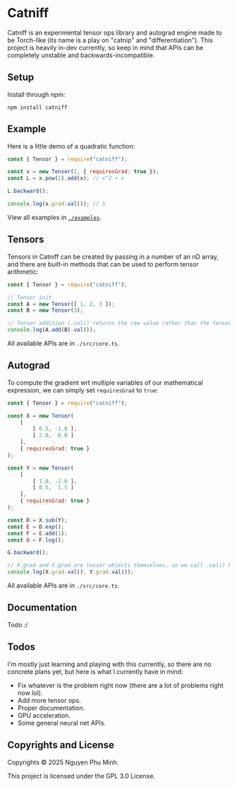 # Catniff

Catniff is an experimental tensor ops library and autograd engine made to be Torch-like (its name is a play on "catnip" and "differentiation"). This project is heavily in-dev currently, so keep in mind that APIs can be completely unstable and backwards-incompatible.

## Setup

Install through npm:
```
npm install catniff
```

## Example

Here is a little demo of a quadratic function:
```js
const { Tensor } = require("catniff");

const x = new Tensor(2, { requiresGrad: true });
const L = x.pow(2).add(x); // x^2 + x

L.backward();

console.log(x.grad.val()); // 5
```

View all examples in [`./examples`](./examples).

## Tensors

Tensors in Catniff can be created by passing in a number of an nD array, and there are built-in methods that can be used to perform tensor arithmetic:
```js
const { Tensor } = require("catniff");

// Tensor init
const A = new Tensor([ 1, 2, 3 ]);
const B = new Tensor(3);

// Tensor addition (.val() returns the raw value rather than the tensor object)
console.log(A.add(B).val());
```

All available APIs are in `./src/core.ts`.

## Autograd

To compute the gradient wrt multiple variables of our mathematical expression, we can simply set `requiresGrad` to `true`:
```js
const { Tensor } = require("catniff");

const X = new Tensor(
    [
        [ 0.5, -1.0 ],
        [ 2.0,  0.0 ]
    ],
    { requiresGrad: true }
);

const Y = new Tensor(
    [
        [ 1.0, -2.0 ],
        [ 0.5,  1.5 ]
    ],
    { requiresGrad: true }
);

const D = X.sub(Y);
const E = D.exp();
const F = E.add(1);
const G = F.log();

G.backward();

// X.grad and Y.grad are tensor objects themselves, so we call .val() here to see their raw values
console.log(X.grad.val(), Y.grad.val());
```

All available APIs are in `./src/core.ts`.

## Documentation

Todo :/

## Todos

I'm mostly just learning and playing with this currently, so there are no concrete plans yet, but here is what I currently have in mind:

* Fix whatever is the problem right now (there are a lot of problems right now lol).
* Add more tensor ops.
* Proper documentation.
* GPU acceleration.
* Some general neural net APIs.

## Copyrights and License

Copyrights © 2025 Nguyen Phu Minh.

This project is licensed under the GPL 3.0 License.

